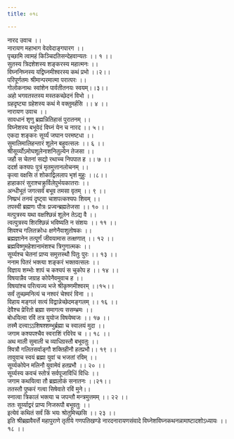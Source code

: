 ```yaml
---
title: ०१८

---
```

नारद उवाच ।।  
नारायण महाभाग वेदवेदाङ्गपारग ।।  
पृच्छामि त्वामहं किञ्चिदतिसन्देहवान्यतः ।। १ ।।  
सुतस्य त्रिदशेशस्य शङ्करस्य महात्मनः ।।  
विघ्ननिघ्नस्य यद्विघ्नमीश्वरस्य कथं प्रभो ।।२।।  
परिपूर्णतमः श्रीमान्परमात्मा परात्परः ।।  
गोलोकनाथः स्वांशेन पार्वतीतनयः स्वयम्।।३।।  
अहो भगवतस्तस्य मस्तकच्छेदनं विभो ।।  
ग्रहदृष्ट्या ग्रहेशस्य कथं मे वक्तुमर्हसि ।। ४ ।।  
नारायण उवाच ।।  
सावधानं शृणु ब्रह्मन्नितिहासं पुरातनम् ।।  
विघ्नेशस्य बभूवेदं विघ्नं येन च नारद ।। ५।।  
एकदा शङ्करः सूर्य्यं जघान परमष्टधा ।।  
सुमालिमालिहन्तारं शूलेन बहुवत्सलः ।। ६ ।।  
श्रीसूर्य्योऽमोघशूलेनाशनितुल्येन तेजसा ।।  
जहौ स चेतनां सद्यो रथाच्च निपपात ह ।। ७ ।।  
ददर्श कश्यपः पुत्रं मृतमुत्तानलोचनम् ।।  
कृत्वा वक्षसि तं शोकाद्विललाप भृशं मुहुः ।।८।।  
हाहाकारं सुराश्चक्रुर्विलेपुर्भयकातराः ।।  
अन्धीभूतं जगत्सर्वं बभूव तमसा वृतम् ।। ९ ।।  
निष्प्रभं तनयं दृष्ट्वा चाशपत्कश्यपः शिवम् ।।  
तपस्वी ब्रह्मणः पौत्रः प्रज्वन्ब्रह्मतेजसा ।। १० ।।  
मत्पुत्रस्य यथा वक्षश्छिन्नं शूलेन तेऽद्य वै ।।  
त्वत्पुत्रस्य शिरश्छिन्नं भविष्यति न संशयः ।। ११ ।।  
शिवश्च गलितक्रोधः क्षणेनैवाशुतोषकः ।।  
ब्रह्मज्ञानेन तत्पूर्णं जीवयामास तत्क्षणात् ।। १२ ।।  
ब्रह्मविष्णुमहेशानामंशश्च त्रिगुणात्मकः ।।  
सूर्य्यश्च चेतनां प्राप्य समुत्तस्थौ पितुः पुरः ।। १३ ।।  
ननाम पितरं भक्त्या शङ्करं भक्तवत्सलः ।।  
विज्ञाय शम्भोः शापं च कश्यपं स चुकोप ह ।। १४ ।।  
विषयान्नैव जग्राह कोपेनैवमुवाच ह ।।  
विषयांश्च परित्यज्य भजे श्रीकृष्णमीश्वरम् ।।१५।।  
सर्वं तुच्छमनित्यं च नश्वरं चेश्वरं विना ।।  
विहाय मङ्गलं सत्यं विद्वान्नेच्छेदमङ्गलम् ।। १६ ।।  
देवैश्च प्रेरितो ब्रह्मा समागत्य ससम्भ्रमः ।।  
बोधयित्वा रविं तत्र युयोज विषयेष्वजः ।। १७ ।।  
तस्मै दत्त्वाऽऽशिषश्शम्भुर्ब्रह्मा च स्वालयं मुदा ।।  
जगाम कश्यपश्चैव स्वराशिं रविरेव च ।। १८ ।।  
अथ माली सुमाली च व्याधिग्रस्तौ बभूवतुः ।।  
श्वित्रौ गलितसर्वाङ्गौ शक्तिहीनौ हतप्रभौ।। १९ ।।  
तावुवाच स्वयं ब्रह्मा युवां च भजतां रविम् ।।  
सूर्य्यकोपेन मलिनौ युवामेवं हतप्रभौ ।। २० ।।  
सूर्य्यस्य कवचं स्तोत्रं सर्वपूजाविधिं विधिः ।।  
जगाम कथयित्वा तौ ब्रह्मलोकं सनातनः ।।२१।।  
ततस्तौ पुष्करं गत्वा सिषेवाते रविं मुने।।  
स्नात्वा त्रिकालं भक्त्या च जपन्तौ मन्त्रमुत्तमम् ।। २२ ।।  
ततः सूर्य्याद्वरं प्राप्य निजरूपौ बभूवतुः ।।  
इत्येवं कथितं सर्वं किं भयः श्रोतुमिच्छसि ।। २३ ।।  
इति श्रीब्रह्मवैवर्त्ते महापुराणे तृतीये गणपतिखण्डे नारदनारायणसंवादे विघ्नेशविघ्नकथनन्नामाष्टादशोऽध्यायः ।। १८ ।।